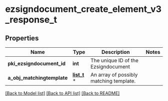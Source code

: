 # ezsigndocument_create_element_v3_response_t

## Properties
Name | Type | Description | Notes
------------ | ------------- | ------------- | -------------
**pki_ezsigndocument_id** | **int** | The unique ID of the Ezsigndocument | 
**a_obj_matchingtemplate** | [**list_t**](ezsigndocument_matchingtemplate_v3_response.md) \* | An array of possibly matching template. | 

[[Back to Model list]](../README.md#documentation-for-models) [[Back to API list]](../README.md#documentation-for-api-endpoints) [[Back to README]](../README.md)


